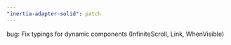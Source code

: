 ```yaml
---
"inertia-adapter-solid": patch
---
```


bug: Fix typings for dynamic components (InfiniteScroll, Link, WhenVisible)
